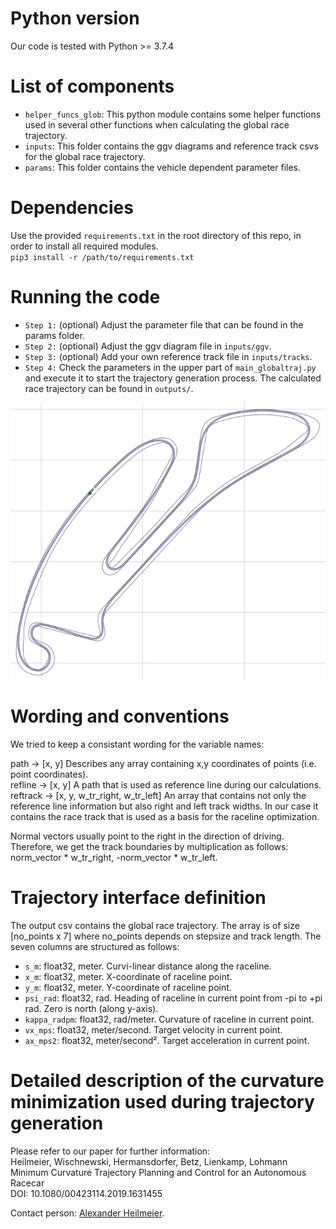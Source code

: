 # Python version
Our code is tested with Python >= 3.7.4

# List of components
* `helper_funcs_glob`: This python module contains some helper functions used in several other functions when 
calculating the global race trajectory.
* `inputs`: This folder contains the ggv diagrams and reference track csvs for the global race trajectory.
* `params`: This folder contains the vehicle dependent parameter files.

# Dependencies
Use the provided `requirements.txt` in the root directory of this repo, in order to install all required modules.\
`pip3 install -r /path/to/requirements.txt`

# Running the code
* `Step 1:` (optional) Adjust the parameter file that can be found in the params folder.
* `Step 2:` (optional) Adjust the ggv diagram file in `inputs/ggv`.
* `Step 3:` (optional) Add your own reference track file in `inputs/tracks`.
* `Step 4:` Check the parameters in the upper part of `main_globaltraj.py` and execute it to start the trajectory
generation process. The calculated race trajectory can be found in `outputs/`.

![Resulting raceline for the Berlin FE track](opt_raceline_berlin.png)

# Wording and conventions
We tried to keep a consistant wording for the variable names:

path -> [x, y] Describes any array containing x,y coordinates of points (i.e. point coordinates).\
refline -> [x, y] A path that is used as reference line during our calculations.\
reftrack -> [x, y, w_tr_right, w_tr_left] An array that contains not only the reference line information but also right
and left track widths. In our case it contains the race track that is used as a basis for the raceline optimization.

Normal vectors usually point to the right in the direction of driving. Therefore, we get the track boundaries by
multiplication as follows: norm_vector * w_tr_right, -norm_vector * w_tr_left.

# Trajectory interface definition
The output csv contains the global race trajectory. The array is of size
[no_points x 7] where no_points depends on stepsize and track length. The seven columns are structured as follows:

* `s_m`: float32, meter. Curvi-linear distance along the raceline.
* `x_m`: float32, meter. X-coordinate of raceline point.
* `y_m`: float32, meter. Y-coordinate of raceline point.
* `psi_rad`: float32, rad. Heading of raceline in current point from -pi to +pi rad. Zero is north (along y-axis).
* `kappa_radpm`: float32, rad/meter. Curvature of raceline in current point.
* `vx_mps`: float32, meter/second. Target velocity in current point.
* `ax_mps2`: float32, meter/second². Target acceleration in current point.

# Detailed description of the curvature minimization used during trajectory generation
Please refer to our paper for further information:\
Heilmeier, Wischnewski, Hermansdorfer, Betz, Lienkamp, Lohmann\
Minimum Curvature Trajectory Planning and Control for an Autonomous Racecar\
DOI: 10.1080/00423114.2019.1631455

Contact person: [Alexander Heilmeier](mailto:alexander.heilmeier@tum.de).
